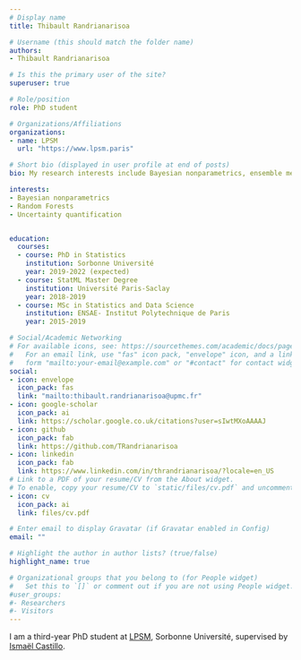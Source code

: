 ```yaml
---
# Display name
title: Thibault Randrianarisoa

# Username (this should match the folder name)
authors:
- Thibault Randrianarisoa

# Is this the primary user of the site?
superuser: true

# Role/position
role: PhD student

# Organizations/Affiliations
organizations:
- name: LPSM
  url: "https://www.lpsm.paris"

# Short bio (displayed in user profile at end of posts)
bio: My research interests include Bayesian nonparametrics, ensemble methods and uncertainty quantification.

interests:
- Bayesian nonparametrics
- Random Forests
- Uncertainty quantification


education:
  courses:
  - course: PhD in Statistics
    institution: Sorbonne Université
    year: 2019-2022 (expected)
  - course: StatML Master Degree
    institution: Université Paris-Saclay
    year: 2018-2019
  - course: MSc in Statistics and Data Science
    institution: ENSAE- Institut Polytechnique de Paris
    year: 2015-2019

# Social/Academic Networking
# For available icons, see: https://sourcethemes.com/academic/docs/page-builder/#icons
#   For an email link, use "fas" icon pack, "envelope" icon, and a link in the
#   form "mailto:your-email@example.com" or "#contact" for contact widget.
social:
- icon: envelope
  icon_pack: fas
  link: "mailto:thibault.randrianarisoa@upmc.fr"
- icon: google-scholar
  icon_pack: ai
  link: https://scholar.google.co.uk/citations?user=sIwtMXoAAAAJ
- icon: github
  icon_pack: fab
  link: https://github.com/TRandrianarisoa
- icon: linkedin
  icon_pack: fab
  link: https://www.linkedin.com/in/thrandrianarisoa/?locale=en_US
# Link to a PDF of your resume/CV from the About widget.
# To enable, copy your resume/CV to `static/files/cv.pdf` and uncomment the lines below.
- icon: cv
  icon_pack: ai
  link: files/cv.pdf

# Enter email to display Gravatar (if Gravatar enabled in Config)
email: ""

# Highlight the author in author lists? (true/false)
highlight_name: true

# Organizational groups that you belong to (for People widget)
#   Set this to `[]` or comment out if you are not using People widget.
#user_groups:
#- Researchers
#- Visitors
---
```


I am a third-year PhD student at [LPSM](https://www.lpsm.paris), Sorbonne Université, supervised by [Ismaël Castillo](https://www.lpsm.paris/pageperso/castillo/). 
